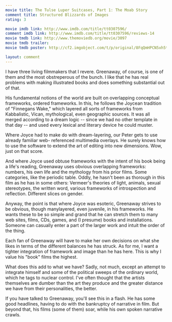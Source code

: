 ```yaml
---
movie title: The Tulse Luper Suitcases, Part 1: The Moab Story
comment title: Structured Blizzards of Images
rating: 3

movie imdb link: http://www.imdb.com/title/tt0307596/
comment imdb link: http://www.imdb.com/title/tt0307596/reviews-14
movie tmdb link: http://www.themoviedb.org/movie/3097
movie tmdb trailer: 
movie tmdb poster: http://cf2.imgobject.com/t/p/original/8FqQmHPCN5xh5tOX28JA16PKx1Q.jpg

layout: comment
---
```


I have three living filmmakers that I revere. Greenaway, of course, is one of them and the most obstreperous of the bunch. I like that he has real problems with making illustrated books and does something substantial out of that.

His fundamental notions of the world are built on overlapping conceptual frameworks, ordered frameworks. In this, he follows the Joycean tradition of "Finnegans Wake," which layered all sorts of frameworks from Kabbalistic, Vican, mythological, even geographic sources. It was all merged according to a dream logic -- since we had no other template in that day -- and used every lexical and literary device he could muster.

Where Joyce had to make do with dream-layering, our Peter gets to use already familiar web- referenced multimedia overlays. He surely knows how to use the software to extend the art of editing into new dimensions. Wow, just on that score.

And where Joyce used obtuse frameworks with the intent of his book being a life's reading, Greenaway uses obvious overlapping frameworks: numbers, his own life and the mythology from his prior films. Some categories, like the periodic table. Oddly, he hasn't been as thorough in this film as he has in some others: Vermeer's theories of light, animals, sexual stereotypes, the written word, various frameworks of introspection and reflection. Different slices on gender.

Anyway, the point is that where Joyce was esoteric, Greenaway strives to be obvious, though manylayered, even juvenile, in his frameworks. He wants these to be so simple and grand that he can stretch them to many web sites, films, CDs, games, and (I presume) books and installations. Someone can casually enter a part of the larger work and intuit the order of the thing.

Each fan of Greenaway will have to make her own decisions on what she likes in terms of the different balances he has struck. As for me, I want a tighter integration of framework and image than he has here. This is why I value his "book" films the highest.

What does this add to what we have? Sadly, not much, except an attempt to integrate himself and some of the political sweeps of the ordinary world, which he tags to nuclear control. I've often thought that the artists themselves are dumber than the art they produce and the greater distance we have from their personalities, the better.

If you have talked to Greenaway, you'll see this in a flash. He has some good headlines, having to do with the bankruptcy of narrative in film. But beyond that, his films (some of them) soar, while his own spoken narrative crawls.